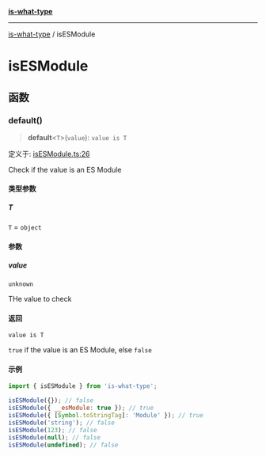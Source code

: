 [**is-what-type**](index.md)

***

[is-what-type](modules.md) / isESModule

# isESModule

## 函数

### default()

> **default**\<`T`\>(`value`): `value is T`

定义于: [isESModule.ts:26](https://github.com/fengxinming/is-what-type/blob/f4e09002a93d5c5e57581d09499897cd37947140/src/isESModule.ts#L26)

Check if the value is an ES Module

#### 类型参数

##### T

`T` = `object`

#### 参数

##### value

`unknown`

THe value to check

#### 返回

`value is T`

`true` if the value is an ES Module, else `false`

#### 示例

```js
import { isESModule } from 'is-what-type';

isESModule({}); // false
isESModule({ __esModule: true }); // true
isESModule({ [Symbol.toStringTag]: 'Module' }); // true
isESModule('string'); // false
isESModule(123); // false
isESModule(null); // false
isESModule(undefined); // false
```
